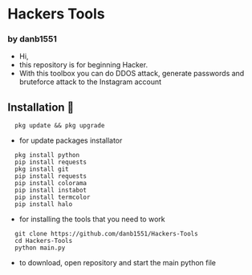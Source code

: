 # Hackers Tools
### by danb1551

-  Hi,
-  this repository is for beginning Hacker.
-  With this toolbox you can do DDOS attack, generate passwords and bruteforce attack to the Instagram account
## Installation 💽

```
  pkg update && pkg upgrade
```
-  for update packages installator 

```
  pkg install python
  pip install requests
  pkg install git
  pip install requests
  pip install colorama
  pip install instabot
  pip install termcolor
  pip install halo
```
- for installing the tools that you need to work 

```
  git clone https://github.com/danb1551/Hackers-Tools
  cd Hackers-Tools
  python main.py
```
- to download, open repository and start the main python file
